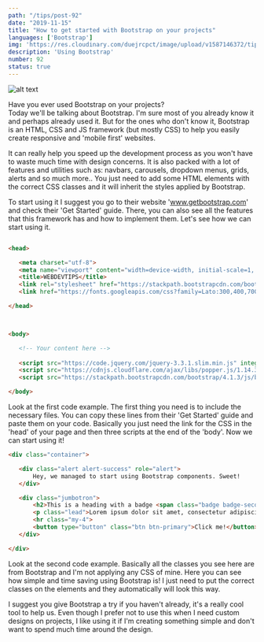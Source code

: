 ```yaml
---
path: "/tips/post-92"
date: "2019-11-15"
title: "How to get started with Bootstrap on your projects"
languages: ['Bootstrap']
img: 'https://res.cloudinary.com/duejrcpct/image/upload/v1587146372/tips/92-1_q2ymcx.png'
description: 'Using Bootstrap'
number: 92
status: true
---
```


![alt text](https://res.cloudinary.com/duejrcpct/image/upload/v1587146372/tips/92-2_o86osr.png "Bootstrap")

Have you ever used Bootstrap on your projects?  
Today we'll be talking about Bootstrap. I'm sure most of you already know it and perhaps already used it. But for the ones who don't know it, Bootstrap is an HTML, CSS and JS framework (but mostly CSS) to help you easily create responsive and 'mobile first' websites.

It can really help you speed up the development process as you won't have to waste much time with design concerns. It is also packed with a lot of features and utilities such as: navbars, carousels, dropdown menus, grids, alerts and so much more.. You just need to add some HTML elements with the correct CSS classes and it will inherit the styles applied by Bootstrap.

To start using it I suggest you go to their website 'www.getbootstrap.com' and check their 'Get Started' guide. There, you can also see all the features that this framework has and how to implement them. Let's see how we can start using it.

 ```html
 
<head>

    <meta charset="utf-8">
    <meta name="viewport" content="width=device-width, initial-scale=1, shrink-to-fit=no">
    <title>WEBDEVTIPS</title>
    <link rel="stylesheet" href="https://stackpath.bootstrapcdn.com/bootstrap/4.1.3/css/bootstrap.min.css" integrity="sha384-MCw98/SFnGE8fJT3GXwEOngsV7Zt27NXFoaoApmYm81iuXoPkFOJwJ8ERdknLPMO" crossorigin="anonymous">
    <link href="https://fonts.googleapis.com/css?family=Lato:300,400,700,900&display=swap" rel="stylesheet">

</head>



<body>

    <!-- Your content here -->
    
    <script src="https://code.jquery.com/jquery-3.3.1.slim.min.js" integrity="sha384-q8i/X+965DzO0rT7abK41JStQIAqVgRVzpbzo5smXKp4YfRvH+8abtTE1Pi6jizo" crossorigin="anonymous"></script>
    <script src="https://cdnjs.cloudflare.com/ajax/libs/popper.js/1.14.3/umd/popper.min.js" integrity="sha384-ZMP7rVo3mIykV+2+9J3UJ46jBk0WLaUAdn689aCwoqbBJiSnjAK/l8WvCWPIPm49" crossorigin="anonymous"></script>
    <script src="https://stackpath.bootstrapcdn.com/bootstrap/4.1.3/js/bootstrap.min.js" integrity="sha384-ChfqqxuZUCnJSK3+MXmPNIyE6ZbWh2IMqE241rYiqJxyMiZ6OW/JmZQ5stwEULTy" crossorigin="anonymous"></script>

</body>

 ```

Look at the first code example. The first thing you need is to include the necessary files. You can copy these lines from their 'Get Started' guide and paste them on your code. Basically you just need the link for the CSS in the 'head' of your page and then three scripts at the end of the 'body'. Now we can start using it!

 ```html
<div class="container">

    <div class="alert alert-success" role="alert">
        Hey, we managed to start using Bootstrap components. Sweet!
    </div>

    <div class="jumbotron">
        <h2>This is a heading with a badge <span class="badge badge-secondary">Dope</span></h2>
        <p class="lead">Lorem ipsum dolor sit amet, consectetur adipiscing elit, sed do eiusmod tempor incididunt ut labore et dolore magna aliqua.</p>
        <hr class="my-4">
        <button type="button" class="btn btn-primary">Click me!</button>
    </div>

</div>
 ```

Look at the second code example. Basically all the classes you see here are from Bootstrap and I'm not applying any CSS of mine. Here you can see how simple and time saving using Bootstrap is! I just need to put the correct classes on the elements and they automatically will look this way.

I suggest you give Bootstrap a try if you haven't already, it's a really cool tool to help us. Even though I prefer not to use this when I need custom designs on projects, I like using it if I'm creating something simple and don't want to spend much time around the design.